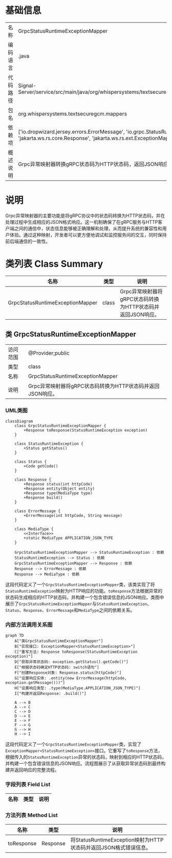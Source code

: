# 基础信息

|      |      |
|------|------|
| 名称 | GrpcStatusRuntimeExceptionMapper |
| 编码语言 | .java |
| 代码路径 | Signal-Server/service/src/main/java/org/whispersystems/textsecuregcm/mappers/GrpcStatusRuntimeExceptionMapper.java |
| 包名 | org.whispersystems.textsecuregcm.mappers |
| 依赖项 | ['io.dropwizard.jersey.errors.ErrorMessage', 'io.grpc.StatusRuntimeException', 'jakarta.ws.rs.core.MediaType', 'jakarta.ws.rs.core.Response', 'jakarta.ws.rs.ext.ExceptionMapper', 'jakarta.ws.rs.ext.Provider'] |
| 概述说明 | Grpc异常映射器转换gRPC状态码为HTTP状态码，返回JSON响应。 |

# 说明

Grpc异常映射器的主要功能是将gRPC协议中的状态码转换为HTTP状态码，并在处理过程中生成相应的JSON格式响应。这一机制确保了在gRPC服务与HTTP客户端之间的通信中，状态信息能够被正确理解和处理，从而提升系统的兼容性和用户体验。通过这种映射，开发者可以更方便地调试和监控服务间的交互，同时保持前后端通信的一致性。

# 类列表 Class Summary

| 名称   | 类型  | 说明 |
|-------|------|-------------|
| GrpcStatusRuntimeExceptionMapper | class | Grpc异常映射器将gRPC状态码转换为HTTP状态码并返回JSON响应。 |



## 类 GrpcStatusRuntimeExceptionMapper

|      |      |
|------|------|
| 访问范围 | @Provider;public |
| 类型 | class |
| 名称 | GrpcStatusRuntimeExceptionMapper |
| 说明 | Grpc异常映射器将gRPC状态码转换为HTTP状态码并返回JSON响应。 |


### UML类图

```mermaid
classDiagram
    class GrpcStatusRuntimeExceptionMapper {
        +Response toResponse(StatusRuntimeException exception)
    }

    class StatusRuntimeException {
        +Status getStatus()
    }

    class Status {
        +Code getCode()
    }

    class Response {
        +Response status(int httpCode)
        +Response entity(Object entity)
        +Response type(MediaType type)
        +Response build()
    }

    class ErrorMessage {
        +ErrorMessage(int httpCode, String message)
    }

    class MediaType {
        <<Interface>>
        +static MediaType APPLICATION_JSON_TYPE
    }

    GrpcStatusRuntimeExceptionMapper --> StatusRuntimeException : 依赖
    StatusRuntimeException --> Status : 依赖
    GrpcStatusRuntimeExceptionMapper --> Response : 依赖
    Response --> ErrorMessage : 依赖
    Response --> MediaType : 依赖
```

这段代码定义了一个`GrpcStatusRuntimeExceptionMapper`类，该类实现了将`StatusRuntimeException`映射为HTTP响应的功能。`toResponse`方法根据异常的状态码生成相应的HTTP状态码，并构建一个包含错误信息的JSON响应。类图中展示了`GrpcStatusRuntimeExceptionMapper`与`StatusRuntimeException`、`Status`、`Response`、`ErrorMessage`和`MediaType`之间的依赖关系。


### 内部方法调用关系图

```mermaid
graph TD
    A["类GrpcStatusRuntimeExceptionMapper"]
    B["实现接口: ExceptionMapper<StatusRuntimeException>"]
    C["重写方法: Response toResponse(StatusRuntimeException exception)"]
    D["获取异常状态码: exception.getStatus().getCode()"]
    E["根据状态码确定HTTP状态码: switch语句"]
    F["创建Response对象: Response.status(httpCode)"]
    G["设置响应实体: .entity(new ErrorMessage(httpCode, exception.getMessage()))"]
    H["设置响应类型: .type(MediaType.APPLICATION_JSON_TYPE)"]
    I["构建并返回Response: .build()"]

    A --> B
    A --> C
    C --> D
    D --> E
    E --> F
    F --> G
    G --> H
    H --> I
```

这段代码定义了一个`GrpcStatusRuntimeExceptionMapper`类，实现了`ExceptionMapper<StatusRuntimeException>`接口。它重写了`toResponse`方法，根据传入的`StatusRuntimeException`异常的状态码，映射到相应的HTTP状态码，并构建一个包含错误信息的JSON响应。流程图展示了从获取异常状态码到最终构建并返回响应的完整流程。

### 字段列表 Field List

| 名称  | 类型  | 说明 |
|-------|-------|------|

### 方法列表 Method List

| 名称  | 类型  | 说明 |
|-------|-------|------|
| toResponse | Response | 将StatusRuntimeException映射为HTTP状态码并返回JSON格式错误信息。 |





